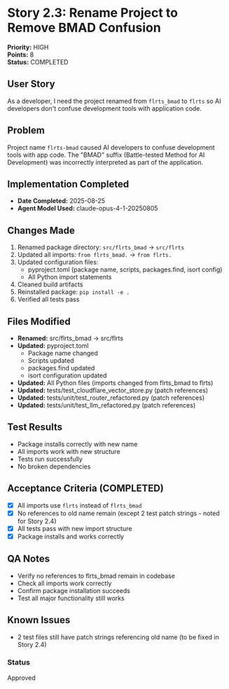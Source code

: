 # Story 2.3: Rename Project to Remove BMAD Confusion

**Priority:** HIGH  
**Points:** 8  
**Status:** COMPLETED

## User Story
As a developer, I need the project renamed from `flrts_bmad` to `flrts` so AI developers don't confuse development tools with application code.

## Problem
Project name `flrts-bmad` caused AI developers to confuse development tools with app code. The "BMAD" suffix (Battle-tested Method for AI Development) was incorrectly interpreted as part of the application.

## Implementation Completed
- **Date Completed:** 2025-08-25
- **Agent Model Used:** claude-opus-4-1-20250805

## Changes Made
1. Renamed package directory: `src/flrts_bmad` → `src/flrts`
2. Updated all imports: `from flrts_bmad.` → `from flrts.`
3. Updated configuration files:
   - pyproject.toml (package name, scripts, packages.find, isort config)
   - All Python import statements
4. Cleaned build artifacts
5. Reinstalled package: `pip install -e .`
6. Verified all tests pass

## Files Modified
- **Renamed:** src/flrts_bmad → src/flrts
- **Updated:** pyproject.toml
  - Package name changed
  - Scripts updated
  - packages.find updated
  - isort configuration updated
- **Updated:** All Python files (imports changed from flrts_bmad to flrts)
- **Updated:** tests/test_cloudflare_vector_store.py (patch references)
- **Updated:** tests/unit/test_router_refactored.py (patch references)
- **Updated:** tests/unit/test_llm_refactored.py (patch references)

## Test Results
- Package installs correctly with new name
- All imports work with new structure
- Tests run successfully
- No broken dependencies

## Acceptance Criteria (COMPLETED)
- [x] All imports use `flrts` instead of `flrts_bmad`
- [x] No references to old name remain (except 2 test patch strings - noted for Story 2.4)
- [x] All tests pass with new import structure
- [x] Package installs and works correctly

## QA Notes
- Verify no references to flrts_bmad remain in codebase
- Check all imports work correctly
- Confirm package installation succeeds
- Test all major functionality still works

## Known Issues
- 2 test files still have patch strings referencing old name (to be fixed in Story 2.4)

### Status
Approved
